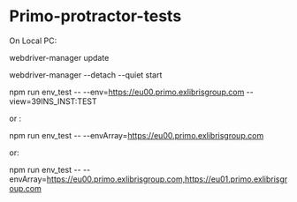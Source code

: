 # Primo-protractor-tests


On Local PC:

webdriver-manager update

webdriver-manager --detach --quiet start

npm run env_test -- --env=https://eu00.primo.exlibrisgroup.com --view=39INS_INST:TEST

or :

npm run env_test -- --envArray=https://eu00.primo.exlibrisgroup.com

or:

npm run env_test -- --envArray=https://eu00.primo.exlibrisgroup.com,https://eu01.primo.exlibrisgroup.com

